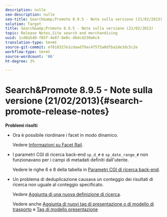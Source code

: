 ```yaml
---
description: nulle
seo-description: nulle
seo-title: Search&amp;Promote 8.9.5 - Note sulla versione (21/02/2013)
solution: Target
title: Search&amp;Promote 8.9.5 - Note sulla versione (21/02/2013)
topic: Release Notes,Site search and merchandising
uuid: 1cd8a540-f85f-4e87-8e0c-dbdcd230a6c4
translation-type: tm+mt
source-git-commit: ef818327e1cdaad79ac47575a8dfba1de3dc5c2e
workflow-type: tm+mt
source-wordcount: '86'
ht-degree: 3%

---
```



# Search&amp;Promote 8.9.5 - Note sulla versione (21/02/2013){#search-promote-release-notes}

**Problemi risolti**

* Ora è possibile riordinare i facet in modo dinamico.

   Vedere [Informazioni su Facet Rail](../c-about-design-menu/c-about-facet-rails.md#concept_1FDC8BCDFFC84A0889DA670F63D5F6DB).

* I parametri CGI di ricerca back-end `sp_d_#` e `sp_date_range_#` non funzionavano per i campi di metadati definiti dall&#39;utente.

   Vedere le righe 6 e 8 della tabella in [Parametri CGI di ricerca back-end](../c-appendices/c-cgiparameters.md#reference_582E85C3886740C98FE88CA9DF7918E8).

* Un problema di deduplicazione causava un conteggio dei risultati di ricerca non uguale al conteggio specificato.

   Vedere [Aggiunta di una nuova definizione di ricerca](../c-about-settings-menu/c-about-searching-menu.md#task_98D3A168AB5D4F30A1ADB6E0D48AB648).

   Vedere anche [Aggiunta di nuovi tag di presentazione o di modello di trasporto](../c-about-design-menu/c-about-templates.md#task_73199757B6E748CAA604902FF913F012) e [Tag di modello presentazione](../c-appendices/c-templates.md#reference_F1BBF616BCEC4AD7B2548ECD3CA74C64)

